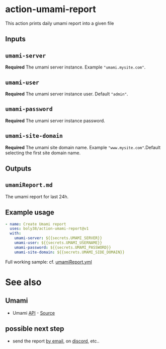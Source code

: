# action-umami-report

This action prints daily umami report into a given file

## Inputs

## `umami-server`

**Required** The umami server instance. Example `"umami.mysite.com"`.

## `umami-user`

**Required** The umami server instance user. Default `"admin"`.

## `umami-password`

**Required** The umami server instance password.

## `umami-site-domain`

**Required** The umami site domain name.  Example `"www.mysite.com"`.Default selecting the first site domain name.

## Outputs

## `umamiReport.md`

The umami report for last 24h.

## Example usage

```yaml
- name: Create Umami report
  uses: boly38/action-umami-report@v1
  with:
    umami-server: ${{secrets.UMAMI_SERVER}}
    umami-user: ${{secrets.UMAMI_USERNAME}}
    umami-password: ${{secrets.UMAMI_PASSWORD}}
    umami-site-domain: ${{secrets.UMAMI_SIDE_DOMAIN}}   
```

Full working sample: cf. [umamiReport.yml](.github/workflows/umamiReport.yml)

# See also

## Umami
- Umami [API](https://umami.is/docs/api) - [Source](https://github.com/umami-software/umami)

## possible next step
- send the report [by email](https://github.com/dawidd6/action-send-mail), on [discord](https://github.com/marketplace/actions/upload-to-discord), etc..